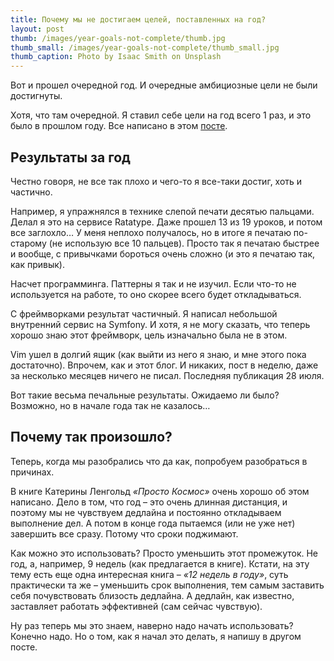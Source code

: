 ```yaml
---
title: Почему мы не достигаем целей, поставленных на год?
layout: post
thumb: /images/year-goals-not-complete/thumb.jpg
thumb_small: /images/year-goals-not-complete/thumb_small.jpg
thumb_caption: Photo by Isaac Smith on Unsplash
---
```


Вот и прошел очередной год. И очередные амбициозные цели не были достигнуты.

Хотя, что там очередной. Я ставил себе цели на год всего 1 раз, и это было в прошлом году. Все написано в этом [посте](/2019-goals/).

## Результаты за год

Честно говоря, не все так плохо и чего-то я все-таки достиг, хоть и частично.

Например, я упражнялся в технике слепой печати десятью пальцами. Делал я это на сервисе Ratatype. Даже прошел 13 из 19 уроков, и потом все заглохло… У меня неплохо получалось, но в итоге я печатаю по-старому (не использую все 10 пальцев). Просто так я печатаю быстрее и вообще, с привычками бороться очень сложно (и это я печатаю так, как привык).

Насчет программинга. Паттерны я так и не изучил. Если что-то не используется на работе, то оно скорее всего будет откладываться.

С фреймворками результат частичный. Я написал небольшой внутренний сервис на Symfony. И хотя, я не могу сказать, что теперь хорошо знаю этот фреймворк, цель изначально была не в этом.

Vim ушел в долгий ящик (как выйти из него я знаю, и мне этого пока достаточно). Впрочем, как и этот блог. И никаких, пост в неделю, даже за несколько месяцев ничего не писал. Последняя публикация 28 июля.

Вот такие весьма печальные результаты. Ожидаемо ли было? Возможно, но в начале года так не казалось…

## Почему так произошло?

Теперь, когда мы разобрались что да как, попробуем разобраться в причинах.

В книге Катерины Ленгольд *«Просто Космос»* очень хорошо об этом написано. Дело в том, что год – это очень длинная дистанция, и поэтому мы не чувствуем дедлайна и постоянно откладываем выполнение дел. А потом в конце года пытаемся (или не уже нет) завершить все сразу. Потому что сроки поджимают.

Как можно это использовать? Просто уменьшить этот промежуток. Не год, а, например, 9 недель (как предлагается в книге). Кстати, на эту тему есть еще одна интересная книга – *«12 недель в году»*, суть практически та же – уменьшить срок выполнения, тем самым заставить себя почувствовать близость дедлайна. А дедлайн, как известно, заставляет работать эффективней (сам сейчас чувствую).

Ну раз теперь мы это знаем, наверно надо начать использовать? 
Конечно надо. Но о том, как я начал это делать, я напишу в другом посте.
